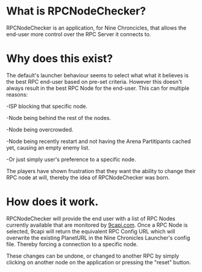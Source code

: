 # What is RPCNodeChecker?
RPCNodeChecker is an application, for Nine Chroncicles, that allows the end-user more control over the RPC Server it connects to.

# Why does this exist?
The default's launcher behaviour seems to select what what it believes is the best RPC end-user based on pre-set criteria. However this doesn't always result in the best RPC Node for the end-user.
This can for multiple reasons:

-ISP blocking that specific node.

-Node being behind the rest of the nodes.

-Node being overcrowded.

-Node being recently restart and not having the Arena Partitipants cached yet, causing an empty enemy list.

-Or just simply user's preference to a specific node.

The players have shown frustration that they want the ability to change their RPC node at will, thereby the idea of RPCNodeChecker was born.

# How does it work.
RPCNodeChecker will provide the end user with a list of RPC Nodes currently available that are monitored by [9capi.com](https://9capi.com/).
Once a RPC Node is selected, 9capi will return the equivalent RPC Config URL which will overwrite the existing PlanetURL in the Nine Chronicles Launcher's config file.
Thereby forcing a connection to a specific node.

These changes can be undone, or changed to another RPC by simply clicking on another node on the application or pressing the "reset" button.

